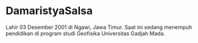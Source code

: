 # DamaristyaSalsa 
Lahir 03 Desember 2001 di Ngawi, Jawa Timur. Saat ini sedang menempuh pendidikan di program studi Geofisika Universitas Gadjah Mada. 
